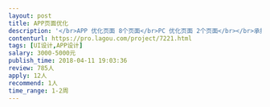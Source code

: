 ```yaml
---                
layout: post       
title: APP页面优化           
description: '</br>APP 优化页面 8个页面</br>PC 优化页面 2个页面</br></br>承接人需提供完整多套方案供选择， 防止后续连续变更造成误期误工</br>'     
contenturl: https://pro.lagou.com/project/7221.html      
tags: [UI设计,APP设计]            
salary: 3000-5000元          
publish_time: 2018-04-11 19:03:36         
review: 785人                   
apply: 12人                   
recommend: 1人                   
time_range: 1-2周              
---                 
```

